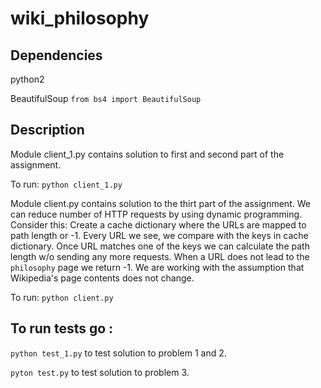 # wiki_philosophy


## Dependencies

python2

BeautifulSoup `from bs4 import BeautifulSoup`

## Description

Module client_1.py contains solution to first and second part of the assignment.

To run:  `python client_1.py`

Module client.py contains solution to the thirt part of the assignment.
We can reduce number of HTTP requests by using dynamic programming.
Consider this:
Create a cache dictionary where the URLs are mapped to path length or -1. 
Every URL we see, we compare with the keys in cache dictionary. 
Once URL matches one of the keys we can calculate the path length w/o
 sending any more requests. When a URL does not lead to the `philosophy`
 page we return -1.
We are working with the assumption that Wikipedia's page contents does not change.

To run: `python client.py`

## To run tests go :

`python test_1.py` to test solution to  problem 1 and 2.

`pyton test.py` to test solution to  problem 3.


